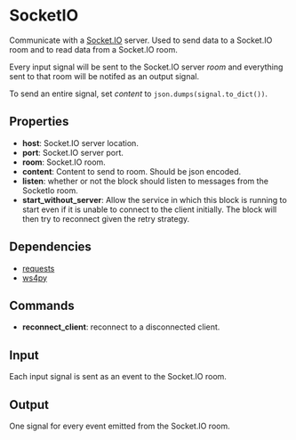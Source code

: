 SocketIO
===========

Communicate with a [Socket.IO](http://socket.io/) server. Used to send data to a Socket.IO room and to read data from a Socket.IO room.

Every input signal will be sent to the Socket.IO server *room* and everything sent to that room will be notifed as an output signal.

To send an entire signal, set *content* to `json.dumps(signal.to_dict())`.

Properties
--------------

-   **host**: Socket.IO server location.
-   **port**: Socket.IO server port.
-   **room**: Socket.IO room.
-   **content**: Content to send to room. Should be json encoded.
-   **listen**: whether or not the block should listen to messages from the SocketIo room.
-   **start_without_server**: Allow the service in which this block is running to start even if it is unable to connect to the client initially. The block will then try to reconnect given the retry strategy.


Dependencies
----------------

-   [requests](https://pypi.python.org/pypi/requests/)
-   [ws4py](https://pypi.python.org/pypi/ws4py)

Commands
----------------
-   **reconnect_client**: reconnect to a disconnected client. 

Input
-------
Each input signal is sent as an event to the Socket.IO room.

Output
---------
One signal for every event emitted from the Socket.IO room.
